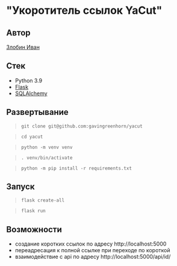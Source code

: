 # "Укоротитель ссылок YaCut"
## Автор
[Злобин Иван](https://github.com/gavingreenhorn)
## Стек
- Python 3.9
- [Flask](https://flask.palletsprojects.com/)
- [SQLAlchemy](https://docs.sqlalchemy.org/)
## Развертывание
>`git clone git@github.com:gavingreenhorn/yacut`

>`cd yacut`

>`python -m venv venv`

>`. venv/bin/activate`

>`python -m pip install -r requirements.txt`
## Запуск
>`flask create-all`

>`flask run`
## Возможности
- создание коротких ссылок по адресу http://localhost:5000
- переадресация к полной ссылке при переходе по короткой
- взаимодействие с api по адресу http://localhost:5000/api/id/